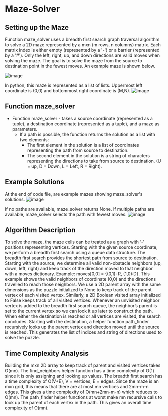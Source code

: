 # Maze-Solver
## Setting up the Maze
Function maze_solver uses a breadth first search graph traversal algorithm to solve a 2D maze represented by a mxn (m rows, n columns) matrix. Each matrix index is either empty (represented by a '-') or a barrier (represented by a '#'). Only the left, right, up, and down directions are valid moves when solving the maze.  The goal is to solve the maze from the source to destination point in the fewest moves. An example maze is shown below.

![image](https://github.com/boothcat/Maze-Solver/assets/97126252/9e31a12c-007a-4ed3-b206-22166c6a4266)

In python, this maze is represented as a list of lists. Uppermost left coordinate is (0,0) and bottommost right coordinate is (M,N).
![image](https://github.com/boothcat/Maze-Solver/assets/97126252/8e104c70-f014-4b7f-8da4-423e973dfa9d)

## Function maze_solver
* Function maze_solver - takes a source coordinate (represented as a tuple), a destination coordinate (represented as a tuple), and a maze as parameters. 
    * If a path is possible, the function returns the solution as a list with two elements:
        * The first element in the solution is a list of coordinates representing the path from source to destination.
        * The second element in the solution is a string of characters representing the directions to take from source to destination. (U = up, D = Down, L = Left, R = Right).

## Example Solutions
At the end of code file, are example mazes showing maze_solver's solutions.
![image](https://github.com/boothcat/Maze-Solver/assets/97126252/27d0df24-22b5-4b97-9faa-68be668b977a)

If no paths are available, maze_solver returns None.  If multiple paths are available, maze_solver selects the path with fewest moves. 
![image](https://github.com/boothcat/Maze-Solver/assets/97126252/e872714d-7c66-42db-9633-f6989998daee)

## Algorithm Description
To solve the maze, the maze cells can be treated as a graph with ‘-‘ positions representing vertices.   Starting with the given source coordinate, we perform a breadth first search using a queue data structure.   The breadth first search provides the shortest path from source to destination.  Starting with the source, we determine all valid non-obstacle neighbors (up, down, left, right) and keep track of the direction moved to that neighbor with a moves dictionary.  Example: moves[0,0] = {(0,1): R, (1,0):D}.  This example shows the valid neighbors of coordinate (0,0) and the directions travelled to reach those neighbors.  We use a 2D parent array with the same dimensions as the puzzle initialized to None to keep track of the parent vertex of each visited vertex.  Similarly, a 2D Boolean visited array initialized to False keeps track of all visited vertices.  Whenever an unvisited neighbor vertex is added to the breadth first search queue, the neighbor’s parent is set to the current vertex so we can look it up later to construct the path.  When either the destination is reached or all vertices are visited, the search concludes.  Starting with the destination, a helper function path_finder recursively looks up the parent vertex and direction moved until the source is reached.  This generates the list of indices and string of directions used to solve the puzzle.       

## Time Complexity Analysis
Building the mxn 2D array to keep track of parent and visited vertices takes O(mn).  The find_neighbors helper function has a time complexity of O(1) since it is only assigning and looking up values.  The breadth first search has a time complexity of O(V+E), V = vertices, E = edges. Since the maze is an mxn grid, this means that there are at most mn vertices and 2mn-m-n edges.  This gives a time complexity of O(mn+2mn-m-n) which reduces to O(mn).  The path_finder helper functions at worst make mn recursive calls to look up the parent of each vertex in the path.  This gives an overall time complexity of O(mn). 




